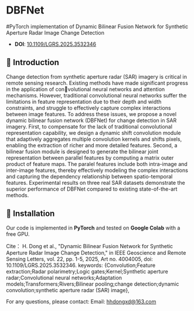 # DBFNet
#PyTorch implementation of Dynamic Bilinear Fusion Network for Synthetic Aperture Radar Image Change Detection
- **DOI**: [10.1109/LGRS.2025.3532346](https://doi.org/10.1109/LGRS.2025.3532346)

## 📝 Introduction
Change detection from synthetic aperture radar (SAR) imagery is critical in remote sensing research. Existing methods have made significant progress in the application of convolutional neural networks and attention mechanisms. However, traditional convolutional neural networks suffer the limitations in feature representation due to their depth and width constraints, and struggle to effectively capture complex interactions between image features. To address these issues, we propose a novel dynamic bilinear fusion network (DBFNet) for change detection in SAR imagery. First, to compensate for the lack of traditional convolutional representation capability, we design a dynamic shift convolution module that adaptively aggregates multiple convolution kernels and shifts pixels, enabling the extraction of richer and more detailed features. Second, a bilinear fusion module is designed to generate the bilinear joint representation between parallel features by computing a matrix outer product of feature maps. The paralel features include both intra-image and inter-image features, thereby effectively modeling the complex interactions and capturing the dependency relationship between spatio-temporal features. Experimental results on three real SAR datasets demonstrate the superior performance of DBFNet compared to existing state-of-the-art methods.

## 🚀 Installation
Our code is implemented in **PyTorch** and tested on **Google Colab** with a free GPU.

Cite：
H. Dong et al., "Dynamic Bilinear Fusion Network for Synthetic Aperture Radar Image Change Detection," in IEEE Geoscience and Remote Sensing Letters, vol. 22, pp. 1-5, 2025, Art no. 4004005, doi: 10.1109/LGRS.2025.3532346. keywords: {Convolution;Feature extraction;Radar polarimetry;Logic gates;Kernel;Synthetic aperture radar;Convolutional neural networks;Adaptation models;Transformers;Rivers;Bilinear pooling;change detection;dynamic convolution;synthetic aperture radar (SAR) image},

For any questions, please contact: Email: hhdongxd@163.com
